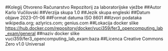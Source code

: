 #Kolegij Otvoreno Računarstvo
Repozitorij za laboratorijske vježbe
##Autor
Karlo Vučilovski
##Verzija skupa
1.0
##Jezik skupa
engleski
##Datum objave
2023-01-06
##Format datuma
ISO 8601
##Izvori podataka
wikipedia.org; azlyrics.com; genius.com
##Lokacija docker slike
https://hub.docker.com/repository/docker/vuci359/fer3_opencomputing_lab_exam/general
##naziv docker slike
vuci359/fer3_opencomputing_lab_exam:baza
##Licenca
Creative Commons Zero v1.0 Universal
